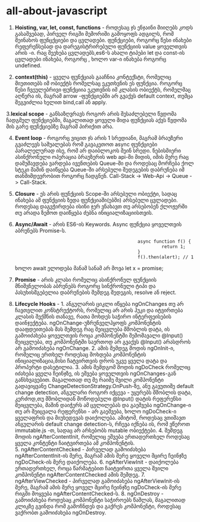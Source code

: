 # all-about-javascript

1. **Hoisting, var, let, const, functions** - როდესაც ჯს ენჯაინი მიიღებს კოდს გასაშვებად, პირველ რიგში მემორიში გამოყოფს ადგილს, რომ შეინახოს ფუნცქციები და ცვლადები. ფუნქციები, როგორც წესი ინახები რეფერენსებად და დარეგისტრირებული ფუნქციის value ყოველთვის არის <function>-ი. რაც შეეხება ცვლადებს,es6-ს ახალი ტიპები let და const-ის ცვლადები ინახება, როგორც <uninitialized> , ხოლო var-ი ინახება როგორც undefined.
  
  
2. **context(this)** - ყველა ფუნქციას გააჩნია კონტექსტი, რომელიც მიუთითებს იმ ობიექტს რომელსაც ეკუთხვნის ეს ფუნქცია. როგორც წესი ჩვეულებრივი ფუნქციია ეკუთვნის იმ კლასის ობიექტს, რომელმაც აღწერა ის, მაგრამ arrow -ფუნქციებში არ გვაქვს default context, თუმცა შეგვიძლია ხელით bind,call ან apply.

3.**lexical scope** - განსაზღვრავს როგორ არის შესაძლებელი წვდომა ჩადგმულ ფუნქციებში, მაგალითად ყოველი შიდა ფუნქციას აქვს წვდომა მის გარე ფუნქციებზე მაგრამ პირიქით არა.

4. **Event loop** - როგორც ვიცით ჯს არის 1 სრედიანი, მაგრამ ბრაუზერი გვაძლევს საშუალებას რომ გავაკეთოთ async ფუნქციები პარალელურად ისე, რომ არ დაიბლოკოს მეინ სრედი. ნებისმიერი ასინქრონული ოპერაცია ბრაუზერის web api-ში მიდის, იმის მერე რაც დამუშავდება ვარდება ივენთების Queue-ში და როდესაც მორჩება ქოლ სტეკი მაშინ დაიწყება Queue-ში არსებული შედეგების დაბრუნება იმ თანმიმდევრობით როგორც ჩადგნენ. Call-Stack -> Web-Api -> Queue -> Call-Stack.

5. **Closure** - ეს არის ფუნქციის Scope-ში არსებული ობიექტი, სადაც ინახება ამ ფუნქციის ზედა ფუნქციაში(ებში) არსებული ცვლადები. როდესაც დაგვჭირდება ისინი ჯერ ვნახავთ თუ არსებობენ ქლოჟერში თუ არადა ზემოთ დაიწყება ძებნა ინიციალიზაციისთვის.

6. **Async/Await** - არის ES6-ის Keywords. Async ფუნქცია ყოველთვის აბრუნებს Promise-ს.
                                                     
                                                     async function f() {
                                                              return 1;
                                                     }
                                                     f().then(alert); // 1
   ხოლო await ელოდება მანამ სანამ არ მოვა let x = promise;
  7. **Promise** - არის კლასი რომელიც ასინქრონულ ფუნქციის მნიშვნელობას აბრუნებს როგორც სინქრონული ტიპი და პასუხისმგებელია დაბრუნების შემდეგ შედეგის, resolve ან reject.
  
  8. **Lifecycle Hooks** - 1. ანგულარის ციკლი იწყება ngOnChanges თუ არ ჩავთვლით კონსტრუქტორს, რომელიც არ არის ჰუკი და იტვირთება კლასის შექმნის თანავე, რათა მოხდეს საჭირო ინტერფეისების დაინჯექტება. ngOnChange-უზრუნველჰყოფს კომპონენტის დააფდეითებას მას შემდეგ რაც შეიცვლება მშობლის დატა, ის გამოიძახება ყოველთვის როცა კომპონენტში შემომავალი @Input() შეიცვლება, თუ კომპონენტში საერთოდ არ გვაქვს @Input()  არასდროს არ გამოიძახება ngOnChange. 
                       2. ამის შემდეგ მოდის ngOnInit-ი, რომელიც ერთხელ როდესაც მოხდება კომპონენტის ინიციალიზაცია,მისი ჩატვირთვის დროს უკვე ყველა დატა და პროპერტი დასეტილია. 
                       3. ამის შემდგომ მოდის ngDoCheck რომელიც იძახება ყველა ჩეინჯზე, ის ეშვება ყოველთვის ngOnChanges-გან განსხვავებით. მაგალითად თუ მე რაიმე შვილი კომპონენტი გადავიყვანე ChangeDetectionStrategy.OnPush-ზე, ანუ გავუთიშე default change detection, ანგულარი როგორ იქცევა - უყურებს მშობლის დატა, კერძოდ,თუ მშობლიდან მოწოდებული @Input() დატის რეფერენსი შეიცვლება, მაშინ დაიჭერს ამ ცვლილებას და გაეშვება ngOnChange-ი თუ არ შეიცვალა რეფერენსი - არ გაეშვება, ხოლო ngDoCheck-ი ყველაფრის და მიუხედევას დაიქოლება. ამიტომ, როდესაც ვთიშავთ ანგულარის default change detection-ს, რჩევა იქნება ის, რომ ვწეროთ immutable.js -თ, სადაც არ არსებობს mutable ობიექტები.
                       4. შემდეგ მოდის ngAfterContentInit, რომელიც ეშვება ერთადერთხელ როდესაც ყველა კონტენტი ჩაიტვირთება ამ კომპონენტის.  
                       5. ngAfterContentChecked - პირველად გამოიძახება ngAfterContentInit-ის მერე, მაგრამ ამის მერე ყოველი მცირე ჩეინჯზე ngDoCheck-ის მერე დაიქოლება.
                       6. ngAfterViewInit - დაიქოლება ერთადერთხელ, როცა წარმატებით ჩაიტვირთა ყველა შვილი კომპონენტი ngAfterContentChecked ამის შემდეგ.
                       7. ngAfterViewChecked - პირველად გამოიძახება ngAfterViewInit-ის მერე, მაგრამ ამის მერე ყოველ მცირე ჩეინჯზე ngDoCheck-ის მერე რიგში მოყვება ngAfterContentChecked-ს.
                       8. ngOnDestroy - გამოიძახება როდესაც კომპონენტი საჭიროებს წაშლას, მაგალითად კლიკზე გვინდა რომ გამოჩნდეს და გაქრეს კომპონენტი, როდესაც ვაქრობთ გამოიძახება ngOnDestroy.
                                                      
                                                      
                                                      
  
